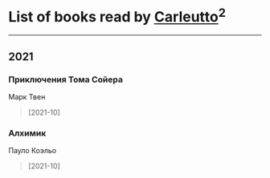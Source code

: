 # List of books read by [Carleutto](https://plus.google.com/u/0/118270319028469737508/)<sup>2</sup>
---

## 2021

### Приключения Тома Сойера
Марк Твен
> [2021-10] 


### Алхимик
Пауло Коэльо
> [2021-10] 



